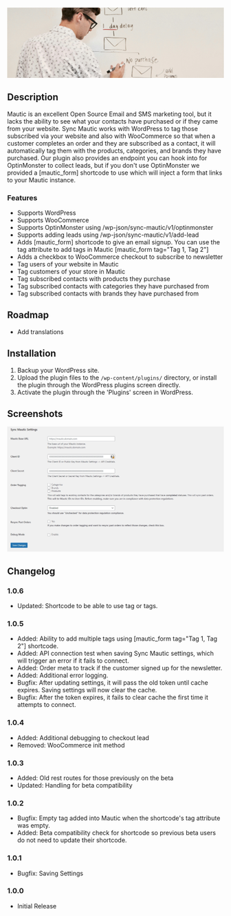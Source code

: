 ![Sync Mautic Banner](.wordpress-org/banner-1880x609.png)

## Description

Mautic is an excellent Open Source Email and SMS marketing tool, but it lacks the ability to see what your contacts have purchased or if they came from your website. Sync Mautic works with WordPress to tag those subscribed via your website and also with WooCommerce so that when a customer completes an order and they are subscribed as a contact, it will automatically tag them with the products, categories, and brands they have purchased. Our plugin also provides an endpoint you can hook into for OptinMonster to collect leads, but if you don't use OptinMonster we provided a [mautic_form] shortcode to use which will inject a form that links to your Mautic instance.

### Features

- Supports WordPress
- Supports WooCommerce
- Supports OptinMonster using /wp-json/sync-mautic/v1/optinmonster
- Supports adding leads using /wp-json/sync-mautic/v1/add-lead
- Adds [mautic_form] shortcode to give an email signup. You can use the tag attribute to add tags in Mautic [mautic_form tag="Tag 1, Tag 2"]
- Adds a checkbox to WooCommerce checkout to subscribe to newsletter
- Tag users of your website in Mautic
- Tag customers of your store in Mautic
- Tag subscribed contacts with products they purchase
- Tag subscribed contacts with categories they have purchased from
- Tag subscribed contacts with brands they have purchased from

## Roadmap

- Add translations

## Installation

1. Backup your WordPress site.
2. Upload the plugin files to the `/wp-content/plugins/` directory, or install the plugin through the WordPress plugins screen directly.
3. Activate the plugin through the 'Plugins' screen in WordPress.

## Screenshots

![Plugin Settings](.wordpress-org/screenshot-1.jpg)

## Changelog

### 1.0.6
- Updated: Shortcode to be able to use tag or tags.

### 1.0.5
- Added: Ability to add multiple tags using [mautic_form tag="Tag 1, Tag 2"] shortcode.
- Added: API connection test when saving Sync Mautic settings, which will trigger an error if it fails to connect.
- Added: Order meta to track if the customer signed up for the newsletter.
- Added: Additional error logging.
- Bugfix: After updating settings, it will pass the old token until cache expires. Saving settings will now clear the cache.
- Bugfix: After the token expires, it fails to clear cache the first time it attempts to connect.

### 1.0.4
- Added: Additional debugging to checkout lead
- Removed: WooCommerce init method

### 1.0.3
- Added: Old rest routes for those previously on the beta
- Updated: Handling for beta compatibility

### 1.0.2
- Bugfix: Empty tag added into Mautic when the shortcode's tag attribute was empty.
- Added: Beta compatibility check for shortcode so previous beta users do not need to update their shortcode.

### 1.0.1
- Bugfix: Saving Settings

### 1.0.0
- Initial Release